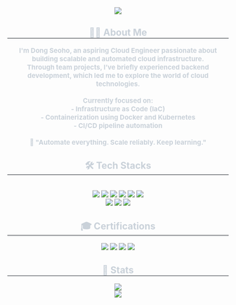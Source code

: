 <div align="center">
  <img src="https://capsule-render.vercel.app/api?type=soft&color=0:b7adff,100:94bfff&height=120&text=Hi,%20I'm%20Dong%20Seoho%20&animation=&fontColor=000000&fontSize=40" />
</div>

<div align="center">
  <h2 style="border-bottom: 1px solid #21262d; color: #c9d1d9;"> 👨‍💻 About Me </h2>
  <div style="font-weight: 700; font-size: 15px; text-align: center; color: #c9d1d9;">
    I'm Dong Seoho, an aspiring <b>Cloud Engineer</b> passionate about building scalable and automated cloud infrastructure.<br>
    Through team projects, I’ve briefly experienced backend development, which led me to explore the world of cloud technologies.<br><br>
    <b>Currently focused on:</b><br>
    - Infrastructure as Code (IaC)<br>
    - Containerization using Docker and Kubernetes<br>
    - CI/CD pipeline automation<br><br>
    📌 "Automate everything. Scale reliably. Keep learning."
  </div>
</div>

<div align="center">
  <h2 style="border-bottom: 1px solid #21262d; color: #c9d1d9;"> 🛠️ Tech Stacks </h2><br>
  <div style="margin: 0 auto; text-align: center;" align="center">
    <img src="https://img.shields.io/badge/Amazon AWS-232F3E?style=flat-square&logo=Amazon AWS&logoColor=white">
    <img src="https://img.shields.io/badge/Django-092E20?style=flat-square&logo=Django&logoColor=white">
    <img src="https://img.shields.io/badge/Docker-2496ED?style=flat-square&logo=Docker&logoColor=white">
    <img src="https://img.shields.io/badge/Kubernetes-326CE5?style=flat-square&logo=Kubernetes&logoColor=white">
    <img src="https://img.shields.io/badge/Github-181717?style=flat-square&logo=Github&logoColor=white">
    <img src="https://img.shields.io/badge/Linux-FCC624?style=flat-square&logo=Linux&logoColor=white"><br>
    <img src="https://img.shields.io/badge/MySQL-4479A1?style=flat-square&logo=MySQL&logoColor=white">
    <img src="https://img.shields.io/badge/Java-007396?style=flat-square&logo=Java&logoColor=white">
    <img src="https://img.shields.io/badge/Notion-000000?style=flat-square&logo=Notion&logoColor=white">
  </div>
</div>

<div align="center">
  <h2 style="border-bottom: 1px solid #21262d; color: #c9d1d9;"> 🎓 Certifications </h2>
  <div style="margin: 0 auto; text-align: center;" align="center">
    <img src="https://img.shields.io/badge/OPIc_(EN)-IM2-blue?style=flat-square&logo=OpenAI&logoColor=white">
    <img src="https://img.shields.io/badge/OPIc_(JP)-AL-red?style=flat-square&logo=OpenAI&logoColor=white">
    <img src="https://img.shields.io/badge/JLPT-N2-brightgreen?style=flat-square&logo=Japan&logoColor=white">
    <img src="https://img.shields.io/badge/AWS_Certified_Solutions_Architect_Associate-FF9900?style=flat-square&logo=Amazon-AWS&logoColor=white">
  </div>
</div>

<div align="center">
  <h2 style="border-bottom: 1px solid #21262d; color: #c9d1d9;"> 🏅 Stats </h2>
  <div align="center">
    <img src="https://github-readme-stats.vercel.app/api?username=YOUR_GITHUB_USERNAME&show_icons=true&theme=github_dark&count_private=true" />
    <br>
    <img src="https://github-readme-streak-stats.herokuapp.com/?user=YOUR_GITHUB_USERNAME&theme=github-dark" />
  </div>
</div>
